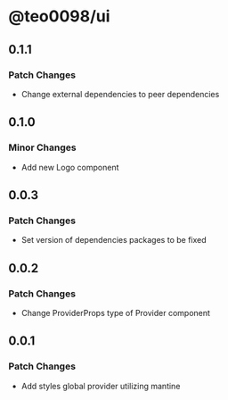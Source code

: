 # @teo0098/ui

## 0.1.1

### Patch Changes

- Change external dependencies to peer dependencies

## 0.1.0

### Minor Changes

- Add new Logo component

## 0.0.3

### Patch Changes

- Set version of dependencies packages to be fixed

## 0.0.2

### Patch Changes

- Change ProviderProps type of Provider component

## 0.0.1

### Patch Changes

- Add styles global provider utilizing mantine
